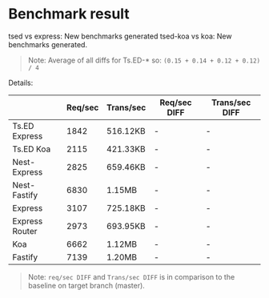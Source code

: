 # Benchmark result

tsed vs express: New benchmarks generated
tsed-koa vs koa: New benchmarks generated.

> Note: 
> Average of all diffs for Ts.ED-* so: `(0.15 + 0.14 + 0.12 + 0.12) / 4`

Details:

|                | Req/sec | Trans/sec | Req/sec DIFF | Trans/sec DIFF |
| -------------- | ------- | --------- | ------------ | -------------- |
| Ts.ED Express  | 1842    | 516.12KB  | -            | -              |
| Ts.ED Koa      | 2115    | 421.33KB  | -            | -              |
| Nest-Express   | 2825    | 659.46KB  | -            | -              |
| Nest-Fastify   | 6830    | 1.15MB    | -            | -              |
| Express        | 3107    | 725.18KB  | -            | -              |
| Express Router | 2973    | 693.95KB  | -            | -              |
| Koa            | 6662    | 1.12MB    | -            | -              |
| Fastify        | 7139    | 1.20MB    | -            | -              |

> Note:
> `req/sec DIFF` and `Trans/sec DIFF` is in comparison to the baseline on target branch (master).